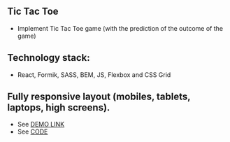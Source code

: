 ## Tic Tac Toe
- Implement Tic Tac Toe game (with the prediction of the outcome of the game)

## Technology stack:
- React, Formik, SASS, BEM, JS, Flexbox and CSS Grid

## Fully responsive layout (mobiles, tablets, laptops, high screens).
- See [DEMO LINK](https://yegorkochetkov.github.io/tic-tac-toe_react)
- See [CODE](https://github.com/YegorKochetkov/tic-tac-toe_react)


